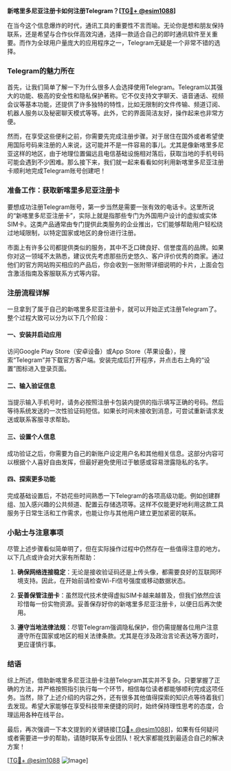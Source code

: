 **新喀里多尼亚注册卡如何注册Telegram？[[TG💪+ @esim1088](https://t.me/s/esim1088)]**

在当今这个信息爆炸的时代，通讯工具的重要性不言而喻。无论你是想和朋友保持联系，还是希望与合作伙伴高效沟通，选择一款适合自己的即时通讯软件至关重要。而作为全球用户量庞大的应用程序之一，Telegram无疑是一个非常不错的选择。

### Telegram的魅力所在

首先，让我们简单了解一下为什么很多人会选择使用Telegram。Telegram以其强大的功能、极高的安全性和隐私保护著称。它不仅支持文字聊天、语音通话、视频会议等基本功能，还提供了许多独特的特性，比如无限制的文件传输、频道订阅、机器人服务以及秘密聊天模式等等。此外，它的界面简洁友好，操作起来也非常方便。

然而，在享受这些便利之前，你需要先完成注册步骤。对于居住在国外或者希望使用国际号码来注册的人来说，这可能并不是一件容易的事儿。尤其是像新喀里多尼亚这样的地区，由于地理位置偏远且电信基础设施相对落后，获取当地的手机号码可能会遇到不少困难。那么接下来，我们就一起来看看如何利用新喀里多尼亚注册卡顺利地完成Telegram账号创建吧！

### 准备工作：获取新喀里多尼亚注册卡

要想成功注册Telegram账号，第一步当然是需要一张有效的电话卡。这里所说的“新喀里多尼亚注册卡”，实际上就是指那些专门为外国用户设计的虚拟或实体SIM卡。这类产品通常由专门提供此类服务的企业推出，它们能够帮助用户轻松绕过地域限制，以特定国家或地区的身份进行注册。

市面上有许多公司都提供类似的服务，其中不乏口碑良好、信誉度高的品牌。如果你对这一领域不太熟悉，建议优先考虑那些历史悠久、客户评价优秀的商家。通过他们的官方网站购买相应的产品后，你会收到一张附带详细说明的卡片，上面会包含激活指南及客服联系方式等内容。

### 注册流程详解

一旦拿到了属于自己的新喀里多尼亚注册卡，就可以开始正式注册Telegram了。整个过程大致可以分为以下几个阶段：

#### 一、安装并启动应用
访问Google Play Store（安卓设备）或App Store（苹果设备），搜索“Telegram”并下载官方客户端。安装完成后打开程序，并点击右上角的“设置”图标进入登录页面。

#### 二、输入验证信息
当提示输入手机号时，请务必按照注册卡包装内提供的指示填写正确的号码。然后等待系统发送的一次性验证码短信。如果长时间未接收到消息，可尝试重新请求发送或联系客服寻求帮助。

#### 三、设置个人信息
成功验证之后，你需要为自己的新账户设定用户名和其他相关信息。这部分内容可以根据个人喜好自由发挥，但最好避免使用过于敏感或容易泄露隐私的名字。

#### 四、探索更多功能
完成基础设置后，不妨花些时间熟悉一下Telegram的各项高级功能。例如创建群组、加入感兴趣的公共频道、配置云存储选项等。这样不仅能更好地利用这款工具服务于日常生活和工作需求，也能让你与其他用户建立更加紧密的联系。

### 小贴士与注意事项

尽管上述步骤看似简单明了，但在实际操作过程中仍然存在一些值得注意的地方。以下几点或许会对大家有所帮助：

1. **确保网络连接稳定**：无论是接收验证码还是上传头像，都需要良好的互联网环境支持。因此，在开始前请检查Wi-Fi信号强度或移动数据状态。
   
2. **妥善保管注册卡**：虽然现代技术使得虚拟SIM卡越来越普及，但我们依然应该珍惜每一份实物资源。妥善保存好你的新喀里多尼亚注册卡，以便日后再次使用。
   
3. **遵守当地法律法规**：尽管Telegram强调隐私保护，但仍需提醒各位用户注意遵守所在国家或地区的相关法律条款。尤其是在涉及政治言论表达等方面时，更应谨慎行事。

### 结语

综上所述，借助新喀里多尼亚注册卡注册Telegram其实并不复杂。只要掌握了正确的方法，并严格按照指引执行每一个环节，相信每位读者都能够顺利完成这项任务。当然，除了上述介绍的内容之外，还有很多其他值得探索的知识点等待着我们去发现。希望大家能够在享受科技带来便捷的同时，始终保持理性思考的态度，合理运用各种在线平台。

最后，再次强调一下本文提到的关键链接[[TG💪+ @esim1088](https://t.me/s/esim1088)]，如果有任何疑问或者需要进一步的帮助，请随时联系专业团队！祝大家都能找到最适合自己的解决方案！

[[TG💪+ @esim1088](https://t.me/s/esim1088) ![Image](https://i.postimg.cc/4NQfJmqS/Snipaste-2025-05-13-00-14-12.png)]